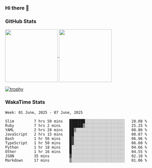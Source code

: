 ### Hi there 👋

### GitHub Stats

<a href="https://github.com/anuraghazra/github-readme-stats">
  <img align="center" height="170px" src="https://github-readme-stats.vercel.app/api/top-langs/?username=tksfjt1024&layout=compact&count_private=true&show_icons=true&show_icons=true&theme=graywhite" />
</a>
<a href="https://github.com/anuraghazra/github-readme-stats">
  <img align="center" height="170px" src="https://github-readme-stats.vercel.app/api?username=tksfjt1024&count_private=true&show_icons=true&show_icons=true&theme=graywhite" />
</a>

[![trophy](https://github-profile-trophy.vercel.app/?username=tksfjt1024)](https://github.com/ryo-ma/github-profile-trophy)

### WakaTime Stats

<!--START_SECTION:waka-->
```text
Week: 01 June, 2025 - 07 June, 2025

Slim         7 hrs 50 mins   ███████░░░░░░░░░░░░░░░░░░   28.08 % 
Ruby         7 hrs 2 mins    ██████▒░░░░░░░░░░░░░░░░░░   25.25 % 
YAML         2 hrs 28 mins   ██▒░░░░░░░░░░░░░░░░░░░░░░   08.86 % 
JavaScript   2 hrs 15 mins   ██░░░░░░░░░░░░░░░░░░░░░░░   08.07 % 
Bash         1 hr 56 mins    █▓░░░░░░░░░░░░░░░░░░░░░░░   06.96 % 
TypeScript   1 hr 50 mins    █▓░░░░░░░░░░░░░░░░░░░░░░░   06.60 % 
Python       1 hr 18 mins    █░░░░░░░░░░░░░░░░░░░░░░░░   04.66 % 
Other        1 hr 16 mins    █░░░░░░░░░░░░░░░░░░░░░░░░   04.55 % 
JSON         35 mins         ▓░░░░░░░░░░░░░░░░░░░░░░░░   02.10 % 
Markdown     17 mins         ▒░░░░░░░░░░░░░░░░░░░░░░░░   01.06 % 
```
<!--END_SECTION:waka-->
